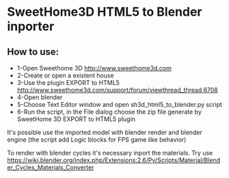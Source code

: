 #   SweetHome3D HTML5 to Blender inporter


## How to use:
*   1-Open Sweethome 3D  http://www.sweethome3d.com
*   2-Create or open a existent house
*   3-Use the plugin EXPORT to HTML5 http://www.sweethome3d.com/support/forum/viewthread_thread,6708
*   4-Open blender 
*   5-Choose Text Editor window and open sh3d_html5_to_blender.py script
*   6-Run the script, in the File dialog choose the zip file generate by SweetHome 3D EXPORT to HTML5 plugin
   

 It's possible use the imported model with blender render and blender engine (the script add Logic blocks for FPS game like behavior)

 To render with blender cycles it's necessary inport the materials. Try use https://wiki.blender.org/index.php/Extensions:2.6/Py/Scripts/Material/Blender_Cycles_Materials_Converter
